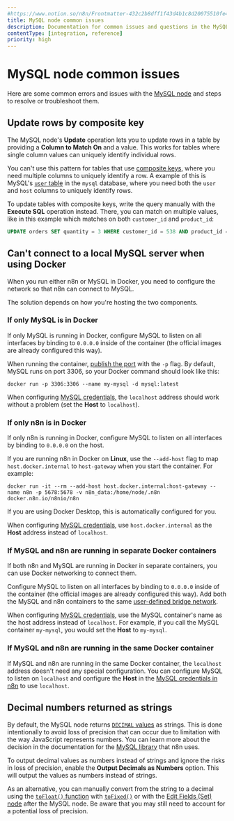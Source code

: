 ```yaml
---
#https://www.notion.so/n8n/Frontmatter-432c2b8dff1f43d4b1c8d20075510fe4
title: MySQL node common issues
description: Documentation for common issues and questions in the MySQL node in n8n, a workflow automation platform. Includes details of the issue and suggested solutions.
contentType: [integration, reference]
priority: high
---
```


# MySQL node common issues

Here are some common errors and issues with the [MySQL node](/integrations/builtin/app-nodes/n8n-nodes-base.mysql/index.md) and steps to resolve or troubleshoot them.

## Update rows by composite key

The MySQL node's **Update** operation lets you to update rows in a table by providing a **Column to Match On** and a value. This works for tables where single column values can uniquely identify individual rows.

You can't use this pattern for tables that use [composite keys](https://en.wikipedia.org/wiki/Composite_key), where you need multiple columns to uniquely identify a row. A example of this is MySQL's [`user` table](https://mariadb.com/kb/en/mysql-user-table/) in the `mysql` database, where you need both the `user` and `host` columns to uniquely identify rows.

To update tables with composite keys, write the query manually with the **Execute SQL** operation instead. There, you can match on multiple values, like in this example which matches on both `customer_id` and `product_id`: 

```sql
UPDATE orders SET quantity = 3 WHERE customer_id = 538 AND product_id = 800;
```

## Can't connect to a local MySQL server when using Docker

When you run either n8n or MySQL in Docker, you need to configure the network so that n8n can connect to MySQL.

The solution depends on how you're hosting the two components.

### If only MySQL is in Docker

If only MySQL is running in Docker, configure MySQL to listen on all interfaces by binding to `0.0.0.0` inside of the container (the official images are already configured this way).

When running the container, [publish the port](https://docs.docker.com/get-started/docker-concepts/running-containers/publishing-ports/) with the `-p` flag. By default, MySQL runs on port 3306, so your Docker command should look like this:

```shell
docker run -p 3306:3306 --name my-mysql -d mysql:latest
```

When configuring [MySQL credentials](/integrations/builtin/credentials/mysql.md), the `localhost` address should work without a problem (set the **Host** to `localhost`).

### If only n8n is in Docker

If only n8n is running in Docker, configure MySQL to listen on all interfaces by binding to `0.0.0.0` on the host.

If you are running n8n in Docker on **Linux**, use the `--add-host` flag to map `host.docker.internal` to `host-gateway` when you start the container. For example:

```shell
docker run -it --rm --add-host host.docker.internal:host-gateway --name n8n -p 5678:5678 -v n8n_data:/home/node/.n8n docker.n8n.io/n8nio/n8n
```

If you are using Docker Desktop, this is automatically configured for you.

When configuring [MySQL credentials](/integrations/builtin/credentials/mysql.md), use `host.docker.internal` as the **Host** address instead of `localhost`.

### If MySQL and n8n are running in separate Docker containers

If both n8n and MySQL are running in Docker in separate containers, you can use Docker networking to connect them.

Configure MySQL to listen on all interfaces by binding to `0.0.0.0` inside of the container (the official images are already configured this way). Add both the MySQL and n8n containers to the same [user-defined bridge network](https://docs.docker.com/engine/network/drivers/bridge/).

When configuring [MySQL credentials](/integrations/builtin/credentials/mysql.md), use the MySQL container's name as the host address instead of `localhost`. For example, if you call the MySQL container `my-mysql`, you would set the **Host** to `my-mysql`.

### If MySQL and n8n are running in the same Docker container

If MySQL and n8n are running in the same Docker container, the `localhost` address doesn't need any special configuration. You can configure MySQL to listen on `localhost` and configure the **Host** in the [MySQL credentials in n8n](/integrations/builtin/credentials/ollama.md) to use `localhost`.

## Decimal numbers returned as strings

By default, the MySQL node returns [`DECIMAL` values](https://dev.mysql.com/doc/refman/8.4/en/fixed-point-types.html) as strings. This is done intentionally to avoid loss of precision that can occur due to limitation with the way JavaScript represents numbers. You can learn more about the decision in the documentation for the [MySQL library](https://sidorares.github.io/node-mysql2/docs/api-and-configurations) that n8n uses.

To output decimal values as numbers instead of strings and ignore the risks in loss of precision, enable the **Output Decimals as Numbers** option. This will output the values as numbers instead of strings.

As an alternative, you can manually	convert from the string to a decimal using the [`toFloat()` function](/code/builtin/data-transformation-functions/strings.md#string-toFloat) with [`toFixed()`](https://developer.mozilla.org/en-US/docs/Web/JavaScript/Reference/Global_Objects/Number/toFixed) or with the [Edit Fields (Set) node](/integrations/builtin/core-nodes/n8n-nodes-base.set.md) after the MySQL node. Be aware that you may still need to account for a potential loss of precision.
